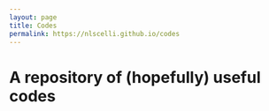 ```yaml
---
layout: page
title: Codes
permalink: https://nlscelli.github.io/codes
---
```


# A repository of (hopefully) useful codes
